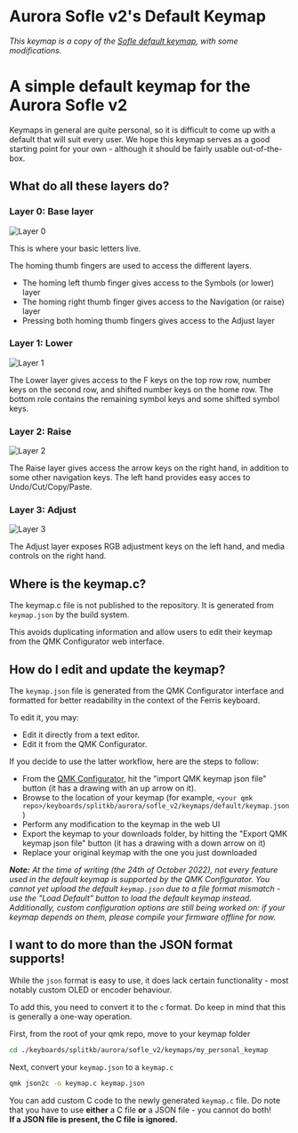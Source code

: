 # Aurora Sofle v2's Default Keymap
_This keymap is a copy of the [Sofle default keymap](https://github.com/qmk/qmk_firmware/tree/master/keyboards/sofle/keymaps/default), with some modifications._

A simple default keymap for the Aurora Sofle v2
===============================================

Keymaps in general are quite personal, so it is difficult to come up with a default that will suit every user. We hope this keymap serves as a good starting point for your own - although it should be fairly usable out-of-the-box.

What do all these layers do?
----------------------------

### Layer 0: Base layer

![Layer 0](https://i.imgur.com/uk6ckvfh.png)

This is where your basic letters live.

The homing thumb fingers are used to access the different layers.

* The homing left thumb finger gives access to the Symbols (or lower) layer
* The homing right thumb finger gives access to the Navigation (or raise) layer
* Pressing both homing thumb fingers gives access to the Adjust layer

### Layer 1: Lower

![Layer 1](https://i.imgur.com/6t0ErtEh.png)

The Lower layer gives access to the F keys on the top row row, number keys on the second row, and shifted number keys on the home row. The bottom role contains the remaining symbol keys and some shifted symbol keys.

### Layer 2: Raise

![Layer 2](https://i.imgur.com/URCBKfqh.png)

The Raise layer gives access the arrow keys on the right hand, in addition to some other navigation keys. The left hand provides easy acces to Undo/Cut/Copy/Paste.

### Layer 3: Adjust

![Layer 3](https://i.imgur.com/b4tacMeh.png)

The Adjust layer exposes RGB adjustment keys on the left hand, and media controls on the right hand.

Where is the keymap.c?
----------------------

The keymap.c file is not published to the repository. It is generated from `keymap.json` by the build system.

This avoids duplicating information and allow users to edit their keymap from the QMK Configurator web interface.

How do I edit and update the keymap?
------------------------------------

The `keymap.json` file is generated from the QMK Configurator interface and formatted for better readability in the context of the Ferris keyboard.

To edit it, you may:
* Edit it directly from a text editor.
* Edit it from the QMK Configurator.

If you decide to use the latter workflow, here are the steps to follow:

* From the [QMK Configurator](https://config.qmk.fm/#/splitkb/aurora/sofle/rev1/LAYOUT), hit the "import QMK keymap json file" button (it has a drawing with an up arrow on it).
* Browse to the location of your keymap (for example, `<your qmk repo>/keyboards/splitkb/aurora/sofle_v2/keymaps/default/keymap.json`)
* Perform any modification to the keymap in the web UI
* Export the keymap to your downloads folder, by hitting the "Export QMK keymap json file" button (it has a drawing with a down arrow on it)
* Replace your original keymap with the one you just downloaded

_**Note:** At the time of writing (the 24th of October 2022), not every feature used in the default keymap is supported by the QMK Configurator. You cannot yet upload the default `keymap.json` due to a file format mismatch - use the "Load Default" button to load the default keymap instead. Additionally, custom configuration options are still being worked on: if your keymap depends on them, please compile your firmware offline for now._

I want to do more than the JSON format supports!
-------------------------------------------------

While the `json` format is easy to use, it does lack certain functionality - most notably custom OLED or encoder behaviour.

To add this, you need to convert it to the `c` format. Do keep in mind that this is generally a one-way operation.

First, from the root of your qmk repo, move to your keymap folder

```bash
cd ./keyboards/splitkb/aurora/sofle_v2/keymaps/my_personal_keymap
```

Next, convert your `keymap.json` to a `keymap.c`

```bash
qmk json2c -o keymap.c keymap.json
```

You can add custom C code to the newly generated `keymap.c` file. Do note that you have to use **either** a C file **or** a JSON file - you cannot do both!  
**If a JSON file is present, the C file is ignored.**
